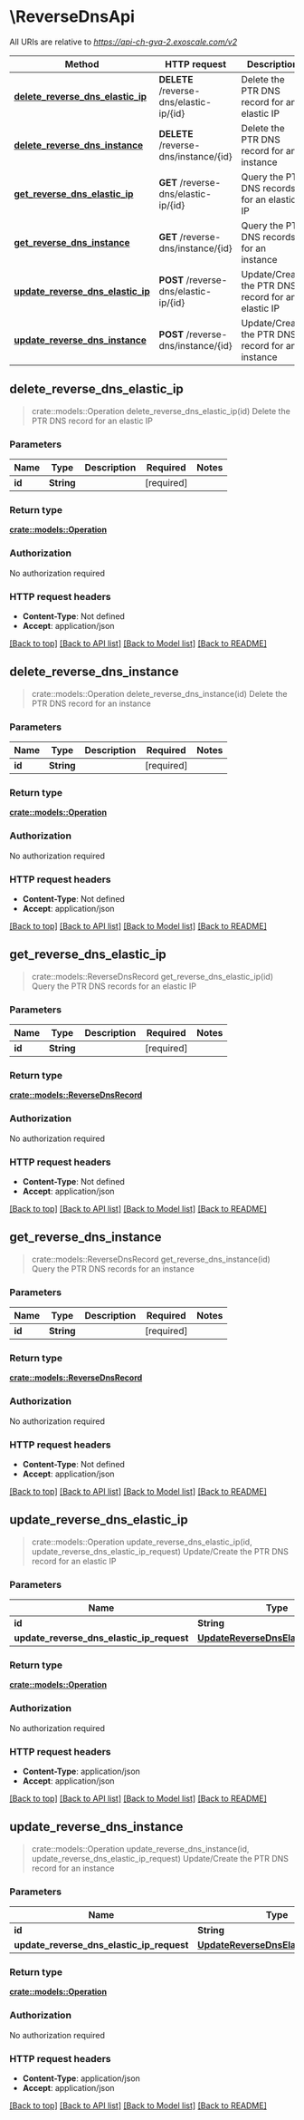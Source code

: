 # \ReverseDnsApi

All URIs are relative to *https://api-ch-gva-2.exoscale.com/v2*

Method | HTTP request | Description
------------- | ------------- | -------------
[**delete_reverse_dns_elastic_ip**](ReverseDnsApi.md#delete_reverse_dns_elastic_ip) | **DELETE** /reverse-dns/elastic-ip/{id} | Delete the PTR DNS record for an elastic IP
[**delete_reverse_dns_instance**](ReverseDnsApi.md#delete_reverse_dns_instance) | **DELETE** /reverse-dns/instance/{id} | Delete the PTR DNS record for an instance
[**get_reverse_dns_elastic_ip**](ReverseDnsApi.md#get_reverse_dns_elastic_ip) | **GET** /reverse-dns/elastic-ip/{id} | Query the PTR DNS records for an elastic IP
[**get_reverse_dns_instance**](ReverseDnsApi.md#get_reverse_dns_instance) | **GET** /reverse-dns/instance/{id} | Query the PTR DNS records for an instance
[**update_reverse_dns_elastic_ip**](ReverseDnsApi.md#update_reverse_dns_elastic_ip) | **POST** /reverse-dns/elastic-ip/{id} | Update/Create the PTR DNS record for an elastic IP
[**update_reverse_dns_instance**](ReverseDnsApi.md#update_reverse_dns_instance) | **POST** /reverse-dns/instance/{id} | Update/Create the PTR DNS record for an instance



## delete_reverse_dns_elastic_ip

> crate::models::Operation delete_reverse_dns_elastic_ip(id)
Delete the PTR DNS record for an elastic IP



### Parameters


Name | Type | Description  | Required | Notes
------------- | ------------- | ------------- | ------------- | -------------
**id** | **String** |  | [required] |

### Return type

[**crate::models::Operation**](operation.md)

### Authorization

No authorization required

### HTTP request headers

- **Content-Type**: Not defined
- **Accept**: application/json

[[Back to top]](#) [[Back to API list]](../README.md#documentation-for-api-endpoints) [[Back to Model list]](../README.md#documentation-for-models) [[Back to README]](../README.md)


## delete_reverse_dns_instance

> crate::models::Operation delete_reverse_dns_instance(id)
Delete the PTR DNS record for an instance



### Parameters


Name | Type | Description  | Required | Notes
------------- | ------------- | ------------- | ------------- | -------------
**id** | **String** |  | [required] |

### Return type

[**crate::models::Operation**](operation.md)

### Authorization

No authorization required

### HTTP request headers

- **Content-Type**: Not defined
- **Accept**: application/json

[[Back to top]](#) [[Back to API list]](../README.md#documentation-for-api-endpoints) [[Back to Model list]](../README.md#documentation-for-models) [[Back to README]](../README.md)


## get_reverse_dns_elastic_ip

> crate::models::ReverseDnsRecord get_reverse_dns_elastic_ip(id)
Query the PTR DNS records for an elastic IP



### Parameters


Name | Type | Description  | Required | Notes
------------- | ------------- | ------------- | ------------- | -------------
**id** | **String** |  | [required] |

### Return type

[**crate::models::ReverseDnsRecord**](reverse-dns-record.md)

### Authorization

No authorization required

### HTTP request headers

- **Content-Type**: Not defined
- **Accept**: application/json

[[Back to top]](#) [[Back to API list]](../README.md#documentation-for-api-endpoints) [[Back to Model list]](../README.md#documentation-for-models) [[Back to README]](../README.md)


## get_reverse_dns_instance

> crate::models::ReverseDnsRecord get_reverse_dns_instance(id)
Query the PTR DNS records for an instance



### Parameters


Name | Type | Description  | Required | Notes
------------- | ------------- | ------------- | ------------- | -------------
**id** | **String** |  | [required] |

### Return type

[**crate::models::ReverseDnsRecord**](reverse-dns-record.md)

### Authorization

No authorization required

### HTTP request headers

- **Content-Type**: Not defined
- **Accept**: application/json

[[Back to top]](#) [[Back to API list]](../README.md#documentation-for-api-endpoints) [[Back to Model list]](../README.md#documentation-for-models) [[Back to README]](../README.md)


## update_reverse_dns_elastic_ip

> crate::models::Operation update_reverse_dns_elastic_ip(id, update_reverse_dns_elastic_ip_request)
Update/Create the PTR DNS record for an elastic IP



### Parameters


Name | Type | Description  | Required | Notes
------------- | ------------- | ------------- | ------------- | -------------
**id** | **String** |  | [required] |
**update_reverse_dns_elastic_ip_request** | [**UpdateReverseDnsElasticIpRequest**](UpdateReverseDnsElasticIpRequest.md) |  | [required] |

### Return type

[**crate::models::Operation**](operation.md)

### Authorization

No authorization required

### HTTP request headers

- **Content-Type**: application/json
- **Accept**: application/json

[[Back to top]](#) [[Back to API list]](../README.md#documentation-for-api-endpoints) [[Back to Model list]](../README.md#documentation-for-models) [[Back to README]](../README.md)


## update_reverse_dns_instance

> crate::models::Operation update_reverse_dns_instance(id, update_reverse_dns_elastic_ip_request)
Update/Create the PTR DNS record for an instance



### Parameters


Name | Type | Description  | Required | Notes
------------- | ------------- | ------------- | ------------- | -------------
**id** | **String** |  | [required] |
**update_reverse_dns_elastic_ip_request** | [**UpdateReverseDnsElasticIpRequest**](UpdateReverseDnsElasticIpRequest.md) |  | [required] |

### Return type

[**crate::models::Operation**](operation.md)

### Authorization

No authorization required

### HTTP request headers

- **Content-Type**: application/json
- **Accept**: application/json

[[Back to top]](#) [[Back to API list]](../README.md#documentation-for-api-endpoints) [[Back to Model list]](../README.md#documentation-for-models) [[Back to README]](../README.md)

